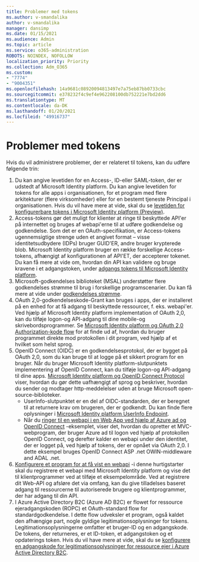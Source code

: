 ```yaml
---
title: Problemer med tokens
ms.author: v-smandalika
author: v-smandalika
manager: dansimp
ms.date: 01/15/2021
ms.audience: Admin
ms.topic: article
ms.service: o365-administration
ROBOTS: NOINDEX, NOFOLLOW
localization_priority: Priority
ms.collection: Adm_O365
ms.custom:
- "7774"
- "9004351"
ms.openlocfilehash: 14a9681c08920094813497e7a75eb87bb0733cbc
ms.sourcegitcommit: e378232f4c9ef4e962208100db752221e7bd2dd6
ms.translationtype: MT
ms.contentlocale: da-DK
ms.lasthandoff: 01/20/2021
ms.locfileid: "49916737"
---
```

# <a name="issues-with-tokens"></a>Problemer med tokens

Hvis du vil administrere problemer, der er relateret til tokens, kan du udføre følgende trin:

1. Du kan angive levetiden for en Access-, ID-eller SAML-token, der er udstedt af Microsoft Identity platform. Du kan angive levetiden for tokens for alle apps i organisationen, for et program med flere arkitekturer (flere virksomheder) eller for en bestemt tjeneste Principal i organisationen. Hvis du vil have mere at vide, skal du se [levetiden for konfigurerbare tokens i Microsoft Identity platform (Preview)](https://docs.microsoft.com/azure/active-directory/develop/active-directory-configurable-token-lifetimes).
2. Access-tokens gør det muligt for klienter at ringe til beskyttede API'er på internettet og bruges af webapi'erne til at udføre godkendelse og godkendelse. Som det er en OAuth-specifikation, er Access-tokens ugennemsigtige strenge uden et angivet format – visse identitetsudbydere (IDPs) bruger GUID'ER, andre bruger krypterede blob. Microsoft Identity platform bruger en række forskellige Access-tokens, afhængigt af konfigurationen af API'ET, der accepterer tokenet. Du kan få mere at vide om, hvordan din API kan validere og bruge kravene i et adgangstoken, under [adgangs tokens til Microsoft Identity platform](https://docs.microsoft.com/azure/active-directory/develop/userinfo#calling-the-userinfo-endpoint).
3. Microsoft-godkendelses biblioteket (MSAL) understøtter flere godkendelses strømme til brug i forskellige programscenarier. Du kan få mere at vide under [godkendelses strømme](https://docs.microsoft.com/azure/active-directory/develop/msal-authentication-flows#how-each-flow-emits-tokens-and-codes).
4. OAuth 2,0-godkendelseskode-Grant kan bruges i apps, der er installeret på en enhed for at få adgang til beskyttede ressourcer, f. eks. webapi'er. Ved hjælp af Microsoft Identity platform implementation of OAuth 2,0, kan du tilføje logon-og API-adgang til dine mobile-og skrivebordsprogrammer. Se [Microsoft Identity platform og OAuth 2,0 Authorization-kode flow](https://docs.microsoft.com/azure/active-directory/develop/v2-oauth2-auth-code-flow#refresh-the-access-token) for at finde ud af, hvordan du bruger programmet direkte mod protokollen i dit program, ved hjælp af et hvilket som helst sprog.
5. OpenID Connect (OIDC) er en godkendelsesprotokol, der er bygget på OAuth 2,0, som du kan bruge til at logge på et sikkert program for en bruger. Når du bruger Microsoft Identity platform-slutpunktets implementering af OpenID Connect, kan du tilføje logon-og API-adgang til dine apps. [Microsoft Identity platform og OpenID Connect Protocol](https://docs.microsoft.com/azure/active-directory/develop/v2-protocols-oidc#send-the-sign-in-request) viser, hvordan du gør dette uafhængigt af sprog og beskriver, hvordan du sender og modtager http-meddelelser uden at bruge Microsoft open-source-biblioteker.
    - UserInfo-slutpunktet er en del af OIDC-standarden, der er beregnet til at returnere krav om brugeren, der er godkendt. Du kan finde flere oplysninger i [Microsoft Identity platform UserInfo Endpoint](https://docs.microsoft.com/azure/active-directory/develop/userinfo#consider-use-an-id-token-instead).
    - Når du [ringer til en webapi i en Web App ved hjælp af Azure ad og OpenID Connect](https://docs.microsoft.com/samples/azure-samples/active-directory-dotnet-webapp-webapi-openidconnect/active-directory-dotnet-webapp-webapi-openidconnect/) -eksemplet, viser det, hvordan du opretter et MVC-webprogram, der bruger Azure ad til logon ved hjælp af protokollen OpenID Connect, og derefter kalder en webapi under den identitet, der er logget på, ved hjælp af tokens, der er opnået via OAuth 2,0. I dette eksempel bruges OpenID Connect ASP .net OWIN-middleware and ADAL .net.
6. [Konfigurere et program for at få vist en webapi](https://docs.microsoft.com/azure/active-directory/develop/quickstart-configure-app-expose-web-apis) -i denne hurtigstarter skal du registrere et webapi med Microsoft Identity platform og vise det til klientprogrammer ved at tilføje et eksempelområde. Ved at registrere dit Web-API og afsløre det via omfang, kan du give tilladelses baseret adgang til ressourcerne til autoriserede brugere og klientprogrammer, der har adgang til din API.
7. I Azure Active Directory B2C (Azure AD B2C) er flowet for ressource ejeradgangskoden (ROPC) et OAuth-standard flow for standardgodkendelse. I dette flow udveksler et program, også kaldet den afhængige part, nogle gyldige legitimationsoplysninger for tokens. Legitimationsoplysningerne omfatter et bruger-ID og en adgangskode. De tokens, der returneres, er et ID-token, et adgangstoken og et opdaterings token. Hvis du vil have mere at vide, skal du se [konfigurere en adgangskode for legitimationsoplysninger for ressource ejer i Azure Active Directory B2C](https://docs.microsoft.com/azure/active-directory-b2c/add-ropc-policy?tabs=app-reg-ga&pivots=b2c-user-flow). 

